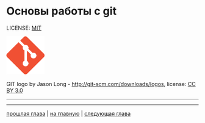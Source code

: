 # Основы работы с git 

LICENSE: [MIT](./license.md)

<img src="./img/git_logo.png" width="100"/>

GIT logo by Jason Long - <http://git-scm.com/downloads/logos>, license: [CC BY 3.0](https://creativecommons.org/licenses/by/3.0)

---


---
[прошлая глава](./branch_methods.md) | [на главную](./README.md) | [следующая глава](./fork.md)